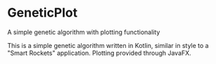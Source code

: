 # GeneticPlot
A simple genetic algorithm with plotting functionality

This is a simple genetic algorithm written in Kotlin, similar in style to a "Smart Rockets" application. Plotting provided through JavaFX.
